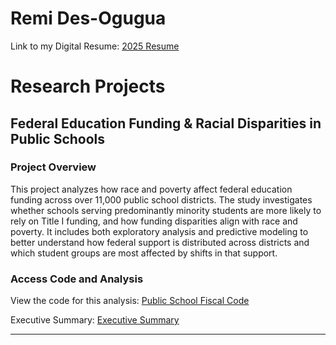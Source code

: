# Remi Des-Ogugua

Link to my Digital Resume: [2025 Resume](2025_Digital_Resume.html)


# Research Projects

## Federal Education Funding & Racial Disparities in Public Schools

### Project Overview

This project analyzes how race and poverty affect federal education funding across over 11,000 public school districts. The study investigates whether schools serving predominantly minority students are more likely to rely on Title I funding, and how funding disparities align with race and poverty. It includes both exploratory analysis and predictive modeling to better understand how federal support is distributed across districts and which student groups are most affected by shifts in that support.

### Access Code and Analysis

View the code for this analysis: [Public School Fiscal Code](https://github.com/remideso/remideso.github.io/blob/e10bfb9d315aac5c7b14571ed144f4f15064af86/Public%20School%20Fiscal%20Code%20(3).md)  

Executive Summary: [Executive Summary](Executive_Summary.html)  

---
